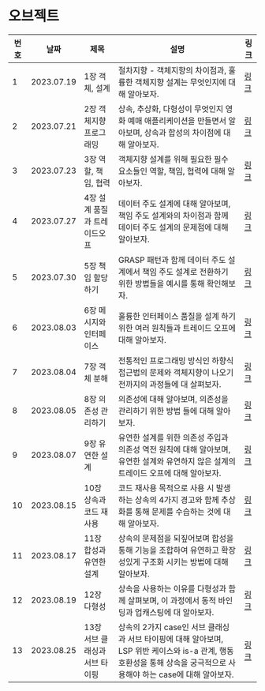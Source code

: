 # 오브젝트

| 번호 | 날짜       | 제목                           | 설명                                                                                                                                                                 | 링크                                                                                                                                      |
| ---- | ---------- | ------------------------------ | -------------------------------------------------------------------------------------------------------------------------------------------------------------------- | ----------------------------------------------------------------------------------------------------------------------------------------- |
| 1    | 2023.07.19 | 1장 객체, 설계                 | 절차지향 - 객체지향의 차이점과, 훌륭한 객체지향 설계는 무엇인지에 대해 알아보자.                                                                                     | [링크](https://www.notion.so/1-6e89d4398eb642c2b0fa8965c162e165)                                                                          |
| 2    | 2023.07.21 | 2장 객체지향 프로그래밍        | 상속, 추상화, 다형성이 무엇인지 영화 예매 애플리케이션을 만들면서 알아보며, 상속과 합성의 차이점에 대해 알아보자.                                                    | [링크](https://www.notion.so/6641c6cfa6bf44e2a035cc4b40ac35ec?v=99dc0260dbcd48cc9d44c03a3682cf40&p=e6dc89d842c0445bad0218df5168b99f&pm=s) |
| 3    | 2023.07.23 | 3장 역할, 책임, 협력           | 객체지향 설계를 위해 필요한 필수 요소들인 역할, 책임, 협력에 대해 알아보자.                                                                                          | [링크](https://www.notion.so/6641c6cfa6bf44e2a035cc4b40ac35ec?v=99dc0260dbcd48cc9d44c03a3682cf40&p=14021ed0ecc34048a2ac846382680898&pm=s) |
| 4    | 2023.07.27 | 4장 설계 품질과 트레이드오프   | 데이터 주도 설계에 대해 알아보며, 책임 주도 설계와의 차이점과 함께 데이터 주도 설계의 문제점에 대해 알아보자.                                                        | [링크](https://www.notion.so/6641c6cfa6bf44e2a035cc4b40ac35ec?v=99dc0260dbcd48cc9d44c03a3682cf40&p=87dd14f37ec2406baf06658b1bd8a886&pm=s) |
| 5    | 2023.07.30 | 5장 책임 할당하기              | GRASP 패턴과 함께 데이터 주도 설계에서 책임 주도 설계로 전환하기 위한 방법들을 예시를 통해 확인해보자.                                                               | [링크](https://www.notion.so/6641c6cfa6bf44e2a035cc4b40ac35ec?v=99dc0260dbcd48cc9d44c03a3682cf40&p=be26bf98158341ba86cee4f638d531d9&pm=s) |
| 6    | 2023.08.03 | 6장 메시지와 인터페이스        | 훌륭한 인터페이스 품질을 설계 하기 위한 여러 원칙들과 트레이드 오프에 대해 알아보자.                                                                                 | [링크](https://www.notion.so/6641c6cfa6bf44e2a035cc4b40ac35ec?v=99dc0260dbcd48cc9d44c03a3682cf40&p=b72ae875bb7248fdb198fc6519692520&pm=s) |
| 7    | 2023.08.04 | 7장 객체 분해                  | 전통적인 프로그래밍 방식인 하향식 접근법의 문제와 객체지향이 나오기 전까지의 과정들에 대 살펴보자.                                                                   | [링크](https://www.notion.so/6641c6cfa6bf44e2a035cc4b40ac35ec?v=99dc0260dbcd48cc9d44c03a3682cf40&p=c6ae72db576946e7b07a1128cabde81c&pm=s) |
| 8    | 2023.08.05 | 8장 의존성 관리하기            | 의존성에 대해 알아보며, 의존성을 관리하기 위한 방법 들에 대해 알아보자.                                                                                              | [링크](https://www.notion.so/6641c6cfa6bf44e2a035cc4b40ac35ec?v=99dc0260dbcd48cc9d44c03a3682cf40&p=260543f331a54071aeb7fd313a1fb215&pm=s) |
| 9    | 2023.08.07 | 9장 유연한 설계                | 유연한 설계를 위한 의존성 주입과 의존성 역전 원칙에 대해 알아보며, 유연한 설계와 유연하지 않은 설계의 트레이드 오프에 대해 알아보자.                                 | [링크](https://www.notion.so/6641c6cfa6bf44e2a035cc4b40ac35ec?v=99dc0260dbcd48cc9d44c03a3682cf40&p=568a24965ad84400b1d69b17ffa662cf&pm=s) |
| 10   | 2023.08.15 | 10장 상속과 코드 재사용        | 코드 재사용 목적으로 사용 시 발생하는 상속의 4가지 경고와 함께 추상화를 통해 문제를 수습하는 것에 대해 알아보자.                                                     | [링크](https://www.notion.so/10-b91ad274a3764282bd7361de2be1e6be)                                                                         |
| 11   | 2023.08.17 | 11장 합성과 유연한 설계        | 상속의 문제점을 되짚어보며 합성을 통해 기능을 조합하여 유연하고 확장성있게 구조화 시키는 방법에 대해 알아보자.                                                       | [링크](https://www.notion.so/6641c6cfa6bf44e2a035cc4b40ac35ec?v=99dc0260dbcd48cc9d44c03a3682cf40&p=f309d7ebb0e745aaa4b49f77c17b3e8e&pm=s) |
| 12   | 2023.08.19 | 12장 다형성                    | 상속을 사용하는 이유를 다형성과 함께 살펴보며, 이 과정에서 동적 바인딩과 업캐스팅에 대 알아보자.                                                                     | [링크](https://www.notion.so/OOP-4e3fc8452ae941efabaa68bce01d952f?p=9d231f2448df4606b7ae9aacae6668f5&pm=s)                                |
| 13   | 2023.08.25 | 13장 서브 클래싱과 서브 타이핑 | 상속의 2가지 case인 서브 클래싱과 서브 타이핑에 대해 알아보며, LSP 위반 케이스와 is-a 관계, 행동 호환성을 통해 상속을 궁극적으로 사용해야 하는 case에 대해 알아보자. | [링크](https://www.notion.so/OOP-4e3fc8452ae941efabaa68bce01d952f?p=62d5b1560c2a45efb2339f1e0a5abbad&pm=s)                                |
